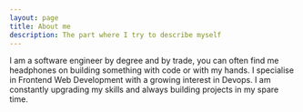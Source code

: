 ```yaml
---
layout: page
title: About me
description: The part where I try to describe myself
---
```


I am a software engineer by degree and by trade, you can often find me headphones on building something with code or with my hands. I specialise in Frontend Web Development with a growing interest in Devops. I am constantly upgrading my skills and always building projects in my spare time.
